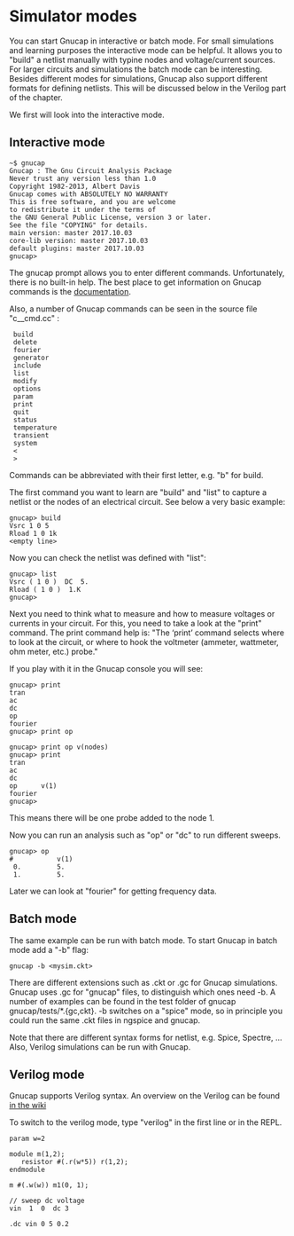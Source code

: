 
# Simulator modes

You can start Gnucap in interactive or batch mode. For small simulations and learning purposes the interactive mode can be helpful. It allows you to "build" a netlist manually with typine nodes and voltage/current sources.
For larger circuits and simulations the batch mode can be interesting.
Besides different modes for simulations, Gnucap also support different formats for defining netlists. This will be discussed below in the Verilog part of the chapter.


We first will look into the interactive mode.


## Interactive mode

```
~$ gnucap
Gnucap : The Gnu Circuit Analysis Package
Never trust any version less than 1.0
Copyright 1982-2013, Albert Davis
Gnucap comes with ABSOLUTELY NO WARRANTY
This is free software, and you are welcome
to redistribute it under the terms of 
the GNU General Public License, version 3 or later.
See the file "COPYING" for details.
main version: master 2017.10.03
core-lib version: master 2017.10.03
default plugins: master 2017.10.03
gnucap>
```

The gnucap prompt allows you to enter different commands. Unfortunately, there is no built-in help. The best place to get information on Gnucap commands is the [documentation](https://www.gnu.org/software/gnucap/gnucap-man.pdf).

Also, a number of Gnucap commands can be seen in the source file "c__cmd.cc" :

     build
     delete
     fourier
     generator
     include
     list
     modify
     options
     param
     print
     quit
     status
     temperature
     transient
     system
     <
     >

Commands can be abbreviated with their first letter, e.g. "b" for build.

The first command you want to learn are "build" and "list" to capture a netlist or the nodes of an electrical circuit.
See below a very basic example:

```
gnucap> build
Vsrc 1 0 5
Rload 1 0 1k
<empty line>
```

Now you can check the netlist was defined with "list":

```
gnucap> list
Vsrc ( 1 0 )  DC  5.
Rload ( 1 0 )  1.K
gnucap>
```

Next you need to think what to measure and how to measure voltages or currents in your circuit. For this, you need to take a look at the "print" command. The print command help is: "The ‘print’ command selects where to look at the circuit, or where to hook the voltmeter (ammeter, wattmeter, ohm meter, etc.) probe."

If you play with it in the Gnucap console you will see: 
```
gnucap> print
tran
ac
dc
op
fourier
gnucap> print op

gnucap> print op v(nodes)
gnucap> print
tran
ac
dc
op      v(1)
fourier
gnucap>
```

This means there will be one probe added to the node 1.


Now you can run an analysis such as "op" or "dc" to run different sweeps. 

```
gnucap> op
#           v(1)
 0.         5.
 1.         5.
```

Later we can look at "fourier" for getting frequency data.

## Batch mode

The same example can be run with batch mode. To start Gnucap in batch mode add a "-b" flag:

```
gnucap -b <mysim.ckt>
```

There are different extensions such as .ckt or .gc for Gnucap simulations. Gnucap uses .gc for "gnucap" files, to distinguish which ones need -b. A number of examples can be found in the test folder of gnucap gnucap/tests/*.{gc,ckt}. -b switches on a "spice" mode, so in principle you could run the same .ckt files in ngspice and gnucap.

Note that there are different syntax forms for netlist, e.g. Spice, Spectre, ... Also, Verilog simulations can be run with Gnucap.




## Verilog mode

Gnucap supports Verilog syntax. An overview on the Verilog can be found [in the wiki](http://gnucap.org/dokuwiki/doku.php/gnucap:manual:languages:verilog)

To switch to the verilog mode, type "verilog" in the first line or in the REPL.

```
param w=2

module m(1,2);
   resistor #(.r(w*5)) r(1,2);
endmodule

m #(.w(w)) m1(0, 1);

// sweep dc voltage
vin  1  0  dc 3

.dc vin 0 5 0.2
```
